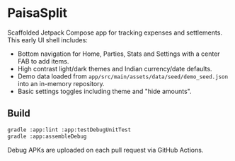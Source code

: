 # PaisaSplit

Scaffolded Jetpack Compose app for tracking expenses and settlements. This early UI shell includes:

- Bottom navigation for Home, Parties, Stats and Settings with a center FAB to add items.
- High contrast light/dark themes and Indian currency/date defaults.
- Demo data loaded from `app/src/main/assets/data/seed/demo_seed.json` into an in-memory repository.
- Basic settings toggles including theme and "hide amounts".

## Build

```bash
gradle :app:lint :app:testDebugUnitTest
gradle :app:assembleDebug
```

Debug APKs are uploaded on each pull request via GitHub Actions.
